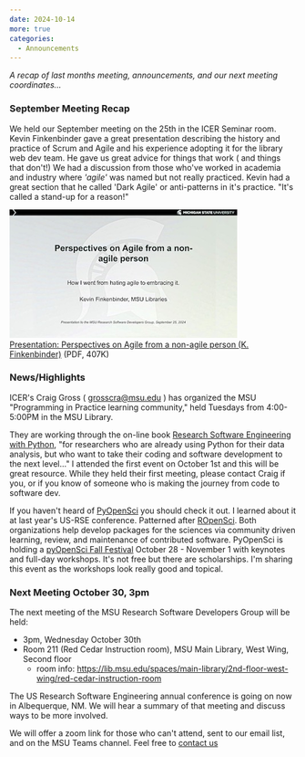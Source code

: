 ```yaml
---
date: 2024-10-14 
more: true
categories:
  - Announcements
---
```


*A recap of last months meeting, announcements, and our next meeting coordinates...*

<!-- more -->

### September Meeting Recap

We held our September meeting on the 25th in the ICER Seminar room.   Kevin Finkenbinder gave a great presentation describing the history and practice of Scrum and Agile and his experience adopting it for the library web dev team.  He gave us great advice for things that work ( and things that don't!)   We had a discussion from those who've worked in academia and industry where *'agile'* was named but not
really practiced.    Kevin had a great section that he called 'Dark Agile' or anti-patterns in it's practice.    "It's called a stand-up for a reason!"

![Finkenbinder_presentation_title_slide.jpg](../../img/Finkenbinder_presentation_title_slide.jpg)<br>
[Presentation: Perspectives on Agile from a non-agile person (K. Finkenbinder)](../../img/Finkenbinder_2024_Perspectives_on_Agile_from_a_non-agile_person.pdf)  (PDF, 407K)

### News/Highlights

ICER's Craig Gross ( grosscra@msu.edu ) has organized the MSU "Programming in Practice learning community," held Tuesdays from 4:00-5:00PM in the MSU Library. 

They are working through the on-line book [Research Software Engineering with Python](https://third-bit.com/py-rse/), "for researchers who are already using Python for their data analysis, but who want to take their coding and software development to the next level..." 
I attended the first event on October 1st and this will be great resource.   While they held their first meeting, please contact Craig if you, or if you know of someone who is making the journey from code to software dev.  

If you haven't heard of [PyOpenSci](https://www.pyopensci.org/) you should check it out.   I learned about it at last year's US-RSE 
conference.  Patterned after [ROpenSci](https://ropensci.org/).  Both organizations help develop packages for the sciences via community driven learning, review, and maintenance of contributed software.    PyOpenSci is holding a [pyOpenSci Fall Festival](https://www.pyopensci.org/events/pyopensci-2024-fall-festival.html) October 28 - November 1 with keynotes and full-day workshops.  It's not free but there are scholarships.   I'm sharing this event as the workshops look really good and topical.   


### Next Meeting October 30, 3pm

The next meeting of the MSU Research Software Developers Group will be held:

- 3pm, Wednesday October 30th  
- Room 211 (Red Cedar Instruction room), MSU Main Library, West Wing, Second floor
  - room info: https://lib.msu.edu/spaces/main-library/2nd-floor-west-wing/red-cedar-instruction-room

The US Research Software Engineering annual conference is going on now in Albequerque, NM.   We will hear a summary of that meeting 
and discuss ways to be more involved.   

We will offer a zoom link for those who can't attend, sent to our email list, and on the MSU Teams channel.  Feel free to [contact us](../../contact.md)